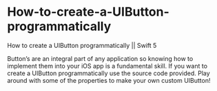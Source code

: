 # How-to-create-a-UIButton-programmatically
How to create a UIButton programmatically || Swift 5

Button’s are an integral part of any application so knowing how to implement them into your iOS app is a fundamental skill.  If you want to create a UIButton programmatically use the source code provided. Play around with some of the properties to make your own custom UIButton!


